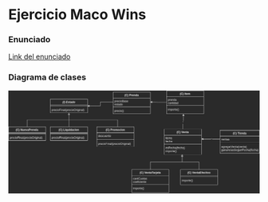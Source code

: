 # Ejercicio Maco Wins

### Enunciado
[Link del enunciado](https://docs.google.com/document/d/1mjWKl9YH9Bb39iIUl1bQj_xhx_-CjCAMpcAXRqKhVjU/edit?usp=sharing)

### Diagrama de clases
![Diagrama de clases](MacoWins-diagrama-de-clases.jpg)